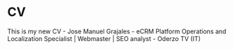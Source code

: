 # CV
This is my new CV - Jose Manuel Grajales - eCRM Platform Operations and Localization Specialist | Webmaster | SEO analyst - Oderzo TV (IT)
